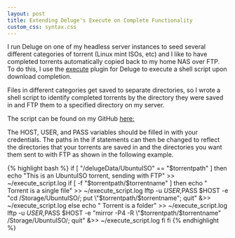 ```yaml
---
layout: post
title: Extending Deluge's Execute on Complete Functionality
custom_css: syntax.css
---
```

I run Deluge on one of my headless server instances to seed several different categories 
of torrent (Linux mint ISOs, etc) and I like to have completed torrents automatically 
copied back to my home NAS over FTP. To do this, I use the 
[execute](http://dev.deluge-torrent.org/wiki/Plugins/Execute) plugin for Deluge to execute
a shell script upon download completion.

Files in different categories get saved to separate directories, so I wrote a shell script 
to identify completed torrents by the directory they were saved in and FTP them to a 
specified directory on my server. 

The script can be found on my GitHub [here:](https://github.com/pddenhar/deluge-execute-ftpscript)

The HOST, USER, and PASS variables should be filled in with your credentials. The paths 
in the if statements can then be changed to reflect the directories that your torrents are saved
in and the directories you want them sent to with FTP as shown in the following example.

{% highlight bash %}
if [ "/delugeData/UbuntuISO" == "$torrentpath" ]
then
	echo "This is an UbuntuISO torrent, sending with FTP" >> ~/execute_script.log
	if [ -f "$torrentpath/$torrentname" ]
	then
			echo "     Torrent is a single file" >> ~/execute_script.log
			lftp -u $USER,$PASS $HOST -e "cd /Storage/UbuntuISO/; put \"$torrentpath/$torrentname\"; quit" &>> ~/execute_script.log
	else
			echo "     Torrent is a folder" >> ~/execute_script.log
			lftp -u $USER,$PASS $HOST -e "mirror -P4 -R \"$torrentpath/$torrentname\" /Storage/UbuntuISO/; quit" &>> ~/execute_script.log
	fi
fi
{% endhighlight %}